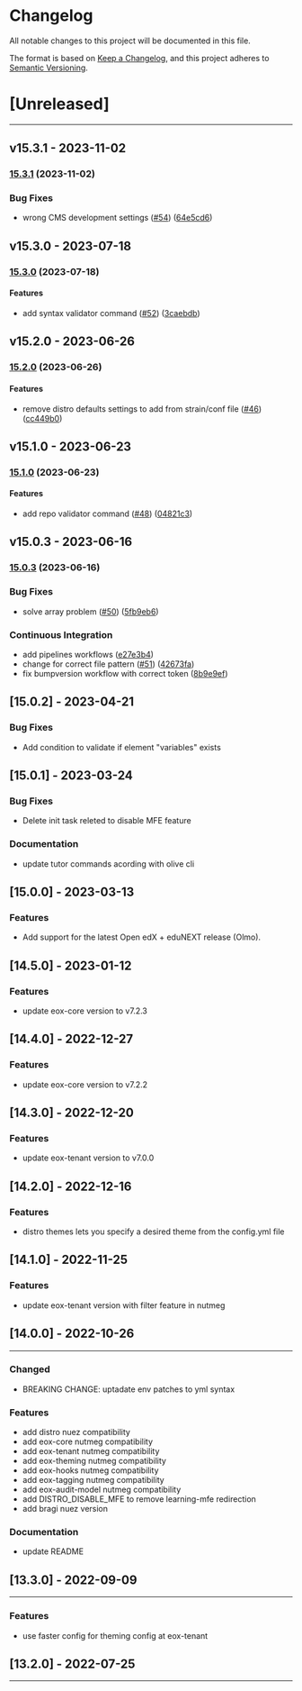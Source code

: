 # Changelog

All notable changes to this project will be documented in this file.

The format is based on [Keep a Changelog](https://keepachangelog.com/en/1.0.0/),
and this project adheres to [Semantic Versioning](https://semver.org/spec/v2.0.0.html).

# [Unreleased]


---

## v15.3.1 - 2023-11-02

### [15.3.1](https://github.com/eduNEXT/tutor-contrib-edunext-distro/compare/v15.3.0...v15.3.1) (2023-11-02)

### Bug Fixes

- wrong CMS development settings ([#54](https://github.com/eduNEXT/tutor-contrib-edunext-distro/issues/54)) ([64e5cd6](https://github.com/eduNEXT/tutor-contrib-edunext-distro/commit/64e5cd60e827295201bcbcc98e0f717853a05a2e))

## v15.3.0 - 2023-07-18

### [15.3.0](https://github.com/eduNEXT/tutor-contrib-edunext-distro/compare/v15.2.0...v15.3.0) (2023-07-18)

#### Features

- add syntax validator command ([#52](https://github.com/eduNEXT/tutor-contrib-edunext-distro/issues/52)) ([3caebdb](https://github.com/eduNEXT/tutor-contrib-edunext-distro/commit/3caebdb5b6ab3187118f2234b3ef3466a287dfae))

## v15.2.0 - 2023-06-26

### [15.2.0](https://github.com/eduNEXT/tutor-contrib-edunext-distro/compare/v15.1.0...v15.2.0) (2023-06-26)

#### Features

- remove distro defaults settings to add from strain/conf file ([#46](https://github.com/eduNEXT/tutor-contrib-edunext-distro/issues/46)) ([cc449b0](https://github.com/eduNEXT/tutor-contrib-edunext-distro/commit/cc449b0cf8dd5e8efbe04595a1c36544a5a4f2fa))

## v15.1.0 - 2023-06-23

### [15.1.0](https://github.com/eduNEXT/tutor-contrib-edunext-distro/compare/v15.0.3...v15.1.0) (2023-06-23)

#### Features

- add repo validator command ([#48](https://github.com/eduNEXT/tutor-contrib-edunext-distro/issues/48)) ([04821c3](https://github.com/eduNEXT/tutor-contrib-edunext-distro/commit/04821c379a52d71ef81a1ac9e78d1b4c317b1d4b))

## v15.0.3 - 2023-06-16

### [15.0.3](https://github.com/eduNEXT/tutor-contrib-edunext-distro/compare/v15.0.2...v15.0.3) (2023-06-16)

### Bug Fixes

- solve array problem ([#50](https://github.com/eduNEXT/tutor-contrib-edunext-distro/issues/50)) ([5fb9eb6](https://github.com/eduNEXT/tutor-contrib-edunext-distro/commit/5fb9eb6366d7bac42b6285111630130addddfa6c))

### Continuous Integration

- add pipelines workflows ([e27e3b4](https://github.com/eduNEXT/tutor-contrib-edunext-distro/commit/e27e3b4ef6b4785abbbd6b08041e6671d391bbb4))
- change for correct file pattern ([#51](https://github.com/eduNEXT/tutor-contrib-edunext-distro/issues/51)) ([42673fa](https://github.com/eduNEXT/tutor-contrib-edunext-distro/commit/42673fa5a50770521c16fca32fbe3b3ca20b672c))
- fix bumpversion workflow with correct token ([8b9e9ef](https://github.com/eduNEXT/tutor-contrib-edunext-distro/commit/8b9e9efd8769a7451bf3f0a93b2c4fb14a4453ad))

## [15.0.2] - 2023-04-21

### Bug Fixes

- Add condition to validate if element "variables" exists

## [15.0.1] - 2023-03-24

### Bug Fixes

- Delete init task releted to disable MFE feature

### Documentation

- update tutor commands acording with olive cli

## [15.0.0] - 2023-03-13

### Features

- Add support for the latest Open edX + eduNEXT release (Olmo).

## [14.5.0] - 2023-01-12

### Features

- update eox-core version to v7.2.3

## [14.4.0] - 2022-12-27

### Features

- update eox-core version to v7.2.2

## [14.3.0] - 2022-12-20

### Features

- update eox-tenant version to v7.0.0

## [14.2.0] - 2022-12-16

### Features

- distro themes lets you specify a desired theme from the config.yml file

## [14.1.0] - 2022-11-25

### Features

- update eox-tenant version with filter feature in nutmeg

## [14.0.0] - 2022-10-26


---

### Changed

- BREAKING CHANGE: uptadate env patches to yml syntax

### Features

- add distro nuez compatibility
- add eox-core nutmeg compatibility
- add eox-tenant nutmeg compatibility
- add eox-theming nutmeg compatibility
- add eox-hooks nutmeg compatibility
- add eox-tagging nutmeg compatibility
- add eox-audit-model nutmeg compatibility
- add DISTRO_DISABLE_MFE to remove learning-mfe redirection
- add bragi nuez version

### Documentation

- update README

## [13.3.0] - 2022-09-09


---

### Features

- use faster config for theming config at eox-tenant

## [13.2.0] - 2022-07-25


---

<!-- Content should be placed here -->